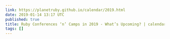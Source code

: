 ```yaml
---
link: https://planetruby.github.io/calendar/2019.html
date: 2019-01-14 13:17 UTC
published: true
title: Ruby Conferences ‘n’ Camps in 2019 - What’s Upcoming? | calendar
tags: []
---
```



